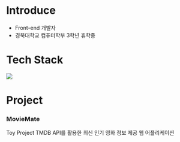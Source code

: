# Introduce
* Front-end 개발자
* 경북대학교 컴퓨터학부 3학년 휴학중

# Tech Stack
<img src="https://img.shields.io/badge/React-#61DAFB?style=flat-square&logo=React&logoColor=white"/>


# Project
### MovieMate
Toy Project 
TMDB API를 활용한 최신 인기 영화 정보 제공 웹 어플리케이션

<!--
**GyunHeee/GyunHeee** is a ✨ _special_ ✨ repository because its `README.md` (this file) appears on your GitHub profile.

Here are some ideas to get you started:

- 🔭 I’m currently working on ...
- 🌱 I’m currently learning ...
- 👯 I’m looking to collaborate on ...
- 🤔 I’m looking for help with ...
- 💬 Ask me about ...
- 📫 How to reach me: ...
- 😄 Pronouns: ...
- ⚡ Fun fact: ...
-->
